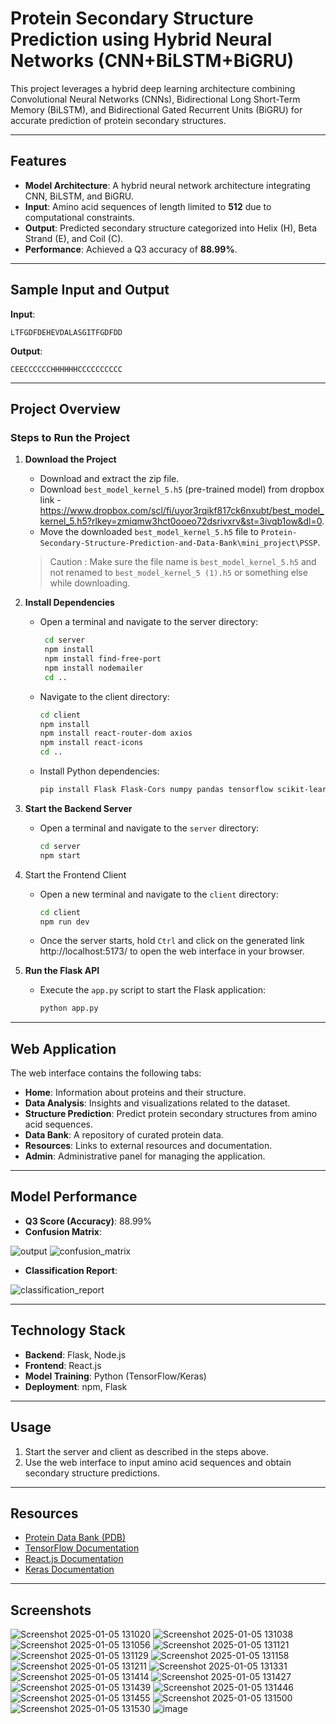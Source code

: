 # Protein Secondary Structure Prediction using Hybrid Neural Networks (CNN+BiLSTM+BiGRU)

This project leverages a hybrid deep learning architecture combining Convolutional Neural Networks (CNNs), Bidirectional Long Short-Term Memory (BiLSTM), and Bidirectional Gated Recurrent Units (BiGRU) for accurate prediction of protein secondary structures.

---

## Features
- **Model Architecture**: A hybrid neural network architecture integrating CNN, BiLSTM, and BiGRU.
- **Input**: Amino acid sequences of length limited to **512** due to computational constraints.
- **Output**: Predicted secondary structure categorized into Helix (H), Beta Strand (E), and Coil (C).
- **Performance**: Achieved a Q3 accuracy of **88.99%**.

---

## Sample Input and Output

**Input**: 
```
LTFGDFDEHEVDALASGITFGDFDD
```

**Output**: 
```
CEECCCCCCHHHHHHCCCCCCCCCC
```

---

## Project Overview

### Steps to Run the Project

1. **Download the Project**
   - Download and extract the zip file.
   - Download `best_model_kernel_5.h5` (pre-trained model) from dropbox link - 
     https://www.dropbox.com/scl/fi/uyor3rqikf817ck6nxubt/best_model_kernel_5.h5?rlkey=zmiqmw3hct0ooeo72dsrivxrv&st=3ivqb1ow&dl=0.
   - Move the downloaded `best_model_kernel_5.h5` file to `Protein-Secondary-Structure-Prediction-and-Data-Bank\mini_project\PSSP`.
   > Caution : Make sure the file name is `best_model_kernel_5.h5` and not renamed to `best_model_kernel_5 (1).h5` or something else while downloading.

1. **Install Dependencies**
   - Open a terminal and navigate to the server directory:
     ```bash
      cd server
      npm install
      npm install find-free-port
      npm install nodemailer
      cd ..
     ```
   - Navigate to the client directory:
      ```bash
      cd client
      npm install
      npm install react-router-dom axios
      npm install react-icons
      cd ..
      ```
   - Install Python dependencies:
      ```bash
      pip install Flask Flask-Cors numpy pandas tensorflow scikit-learn keras
      ```
   
2. **Start the Backend Server**
   - Open a terminal and navigate to the `server` directory:
      ```bash
      cd server
      npm start
      ```

3. Start the Frontend Client

   - Open a new terminal and navigate to the `client` directory:
      ```bash
      cd client
      npm run dev
      ```
   - Once the server starts, hold `Ctrl` and click on the generated link http://localhost:5173/ to open the web interface in your browser.
   
4. **Run the Flask API**
   - Execute the `app.py` script to start the Flask application:
      ```bash
      python app.py
      ```

---

## Web Application

The web interface contains the following tabs:

- **Home**: Information about proteins and their structure.
- **Data Analysis**: Insights and visualizations related to the dataset.
- **Structure Prediction**: Predict protein secondary structures from amino acid sequences.
- **Data Bank**: A repository of curated protein data.
- **Resources**: Links to external resources and documentation.
- **Admin**: Administrative panel for managing the application.

---

## Model Performance

- **Q3 Score (Accuracy)**: 88.99%
- **Confusion Matrix**:

![output](https://github.com/user-attachments/assets/d9b946ea-4caa-4b65-a92d-516008e7bee4)
![confusion_matrix](https://github.com/user-attachments/assets/fd97828e-a57a-4ea0-b303-2c0ed3528a8c)

- **Classification Report**:

![classification_report](https://github.com/user-attachments/assets/b6cc79bf-17d7-4c9b-8891-5008d74a8ba2)
  
---

## Technology Stack

- **Backend**: Flask, Node.js
- **Frontend**: React.js
- **Model Training**: Python (TensorFlow/Keras)
- **Deployment**: npm, Flask

---

## Usage

1. Start the server and client as described in the steps above.
2. Use the web interface to input amino acid sequences and obtain secondary structure predictions.

---

## Resources

- [Protein Data Bank (PDB)](https://www.rcsb.org/)
- [TensorFlow Documentation](https://www.tensorflow.org/)
- [React.js Documentation](https://reactjs.org/)
- [Keras Documentation](https://keras.io/api/)

---

## Screenshots

![Screenshot 2025-01-05 131020](https://github.com/user-attachments/assets/5ff9fb5f-1510-4207-b055-b18e6e198801)
![Screenshot 2025-01-05 131038](https://github.com/user-attachments/assets/11cd8182-d5d5-4fa8-b6b6-3f83e0014992)
![Screenshot 2025-01-05 131056](https://github.com/user-attachments/assets/da7b71d5-4527-4e96-8b0b-c4773199f4fc)
![Screenshot 2025-01-05 131121](https://github.com/user-attachments/assets/cb5396c6-da17-461e-aadc-0353dc72d8ef)
![Screenshot 2025-01-05 131129](https://github.com/user-attachments/assets/c05191f0-ece6-418e-adf9-b2f19a98063f)
![Screenshot 2025-01-05 131158](https://github.com/user-attachments/assets/947f80ca-9761-4e28-8318-e250f49e01a5)
![Screenshot 2025-01-05 131211](https://github.com/user-attachments/assets/934ea234-e5f5-43a6-89cf-3a151d5f1c17)
![Screenshot 2025-01-05 131331](https://github.com/user-attachments/assets/0ae65a6e-b1c4-4843-8972-649659754929)
![Screenshot 2025-01-05 131414](https://github.com/user-attachments/assets/4bf8285d-00be-4f84-8d4e-691722270196)
![Screenshot 2025-01-05 131427](https://github.com/user-attachments/assets/05ba9e95-085e-4e4c-98e1-5c848a0af75f)
![Screenshot 2025-01-05 131439](https://github.com/user-attachments/assets/3a135fbc-d324-4eea-9d6a-ce3d73d4592e)
![Screenshot 2025-01-05 131446](https://github.com/user-attachments/assets/efab8764-22de-45d2-8648-c9773144f0a6)
![Screenshot 2025-01-05 131455](https://github.com/user-attachments/assets/a7741b2e-4a83-42dd-8a40-70defadaff24)
![Screenshot 2025-01-05 131500](https://github.com/user-attachments/assets/2798b488-e73c-4298-a0d0-c751472dadd4)
![Screenshot 2025-01-05 131530](https://github.com/user-attachments/assets/c74b113a-3711-4a16-a914-b91234eb9f87)
![image](https://github.com/user-attachments/assets/668f29d9-f860-438d-b7da-09e13992cff6)


